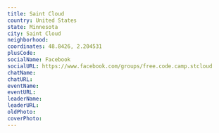 ```yaml
---
title: Saint Cloud
country: United States
state: Minnesota
city: Saint Cloud
neighborhood: 
coordinates: 48.8426, 2.204531
plusCode:
socialName: Facebook
socialURL: https://www.facebook.com/groups/free.code.camp.stcloud
chatName:
chatURL:
eventName:
eventURL:
leaderName:
leaderURL:
oldPhoto: 
coverPhoto:
---
```

